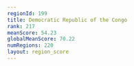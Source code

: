 ```yaml
---
regionId: 199
title: Democratic Republic of the Congo
rank: 217
meanScore: 54.23
globalMeanScore: 70.22
numRegions: 220
layout: region_score
---
```

